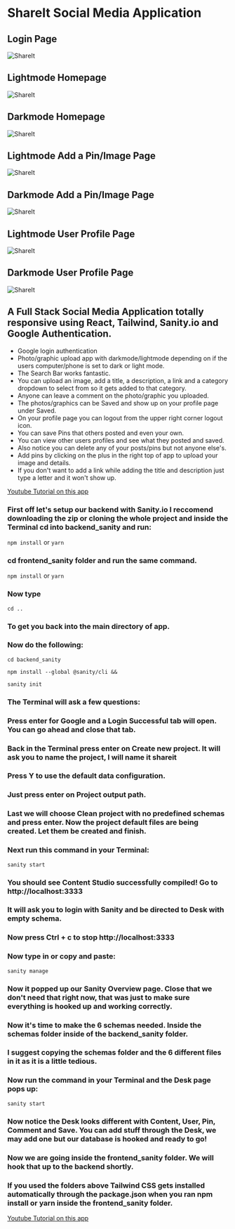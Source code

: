 # ShareIt Social Media Application

## Login Page
![ShareIt](https://expertdesign.cc/share-it/login.jpg)

## Lightmode Homepage
![ShareIt](https://expertdesign.cc/share-it/screenshot-lightmode.jpg)
## Darkmode Homepage
![ShareIt](https://expertdesign.cc/share-it/screenshot-darkmode.jpg)

## Lightmode Add a Pin/Image Page
![ShareIt](https://expertdesign.cc/share-it/screenshot-upload-image--page-lightmode.jpg)

## Darkmode Add a Pin/Image Page
![ShareIt](https://expertdesign.cc/share-it/screenshot-upload-image--page-darkmode.jpg)

## Lightmode User Profile Page
![ShareIt](https://expertdesign.cc/share-it/screenshot-user-profile-page-lightmode.jpg)

## Darkmode User Profile Page
![ShareIt](https://expertdesign.cc/share-it/screenshot-user-profile-page-darkmode.jpg)

## A Full Stack Social Media Application totally responsive using React, Tailwind, Sanity.io and Google Authentication.

- Google login authentication
- Photo/graphic upload app with darkmode/lightmode depending on if the users computer/phone is set to dark or light mode.
- The Search Bar works fantastic.
- You can upload an image, add a title, a description, a link and a category dropdown to select from so it gets added to that category.
- Anyone can leave a comment on the photo/graphic you uploaded. 
- The photos/graphics can be Saved and show up on your profile page under Saved.
- On your profile page you can logout from the upper right corner logout icon.
- You can save Pins that others posted and even your own.
- You can view other users profiles and see what they posted and saved. 
- Also notice you can delete any of your posts/pins but not anyone else's. 
- Add pins by clicking on the plus in the right top of app to upload your image and details.
- If you don't want to add a link while adding the title and description just type a letter and it won't show up.

[Youtube Tutorial on this app](https://www.youtube.com/watch?v=1RHDhtbqo94&t=2893s)

### First off let's setup our backend with Sanity.io I reccomend downloading the zip or cloning the whole project and inside the Terminal cd into backend_sanity and run:
`npm install` 
or
`yarn`
### cd frontend_sanity folder and run the same command.
`npm install` 
or
`yarn`
### Now type
`cd ..`
### To get you back into the main directory of app.
### Now do the following:

`cd backend_sanity`

`npm install --global @sanity/cli &&`

`sanity init`

### The Terminal will ask a few questions:
### Press enter for Google and a Login Successful tab will open. You can go ahead and close that tab.
### Back in the Terminal press enter on Create new project. It will ask you to name the project, I will name it shareit
### Press Y to use the default data configuration.
### Just press enter on Project output path.
### Last we will choose Clean project with no predefined schemas and press enter. Now the project default files are being created. Let them be created and finish.
### Next run this command in your Terminal:
`sanity start`
### You should see Content Studio successfully compiled! Go to http://localhost:3333
### It will ask you to login with Sanity and be directed to Desk with empty schema. 
### Now press Ctrl + c to stop http://localhost:3333
### Now type in or copy and paste:
`sanity manage`
### Now it popped up our Sanity Overview page. Close that we don't need that right now, that was just to make sure everything is hooked up and working correctly.
### Now it's time to make the 6 schemas needed. Inside the schemas folder inside of the backend_sanity folder.
### I suggest copying the schemas folder and the 6 different files in it as it is a little tedious.
### Now run the command in your Terminal and the Desk page pops up:
`sanity start`
### Now notice the Desk looks different with Content, User, Pin, Comment and Save. You can add stuff through the Desk, we may add one but our database is hooked and ready to go! 
### Now we are going inside the frontend_sanity folder. We will hook that up to the backend shortly.
### If you used the folders above Tailwind CSS gets installed automatically through the package.json when you ran npm install or yarn inside the frontend_sanity folder.

[Youtube Tutorial on this app](https://www.youtube.com/watch?v=1RHDhtbqo94&t=2893s)
